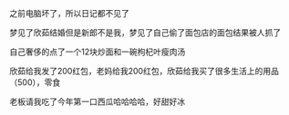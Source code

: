 之前电脑坏了，所以日记都不见了

梦见了欣茹结婚但是新郎不是我，梦见了自己偷了面包店的面包结果被人抓了



自己奢侈的点了一个12块炒面和一碗枸杞叶瘦肉汤



欣茹给我发了200红包，老妈给我200红包，欣茹给我买了很多生活上的用品（500），零食



老板请我吃了今年第一口西瓜哈哈哈哈，好甜好冰